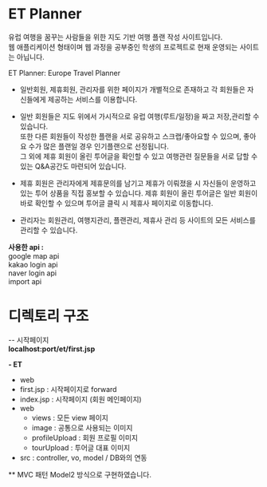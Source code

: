 # ET Planner

유럽 여행을 꿈꾸는 사람들을 위한 지도 기반 여행 플랜 작성 사이트입니다. \
웹 애플리케이션 형태이며 웹 과정을 공부중인 학생의 프로젝트로 현재 운영되는 사이트는 아닙니다. 


ET Planner: Europe Travel Planner


- 일반회원, 제휴회원, 관리자를 위한 페이지가 개별적으로 존재하고 
각 회원들은 자신들에게 제공하는 서비스를 이용합니다. 

- 일반 회원들은 지도 위에서 가시적으로 유럽 여행(루트/일정)을 짜고 저장,관리할 수 있습니다. \
또한 다른 회원들이 작성한 플랜을 서로 공유하고 스크랩/좋아요할 수 있으며, 
좋아요 수가 많은 플랜일 경우 인기플랜으로 선정됩니다. \
 그 외에 제휴 회원이 올린 투어글을 확인할 수 있고 여행관련 질문들을 서로 답할 수 있는 Q&A공간도 마련되어 있습니다. 

- 제휴 회원은 관리자에게 제휴문의를 남기고 제휴가 이뤄졌을 시 자신들이 운영하고 있는 투어 상품을 직접 홍보할 수 있습니다. 
제휴 회원이 올린 투어글은 일반 회원이 바로 확인할 수 있으며 투어글 클릭 시 제휴사 페이지로 이동합니다.

- 관리자는 회원관리, 여행지관리, 플랜관리, 제휴사 관리 등 사이트의 모든 서비스를 관리할 수 있습니다. 



<b>사용한 api : </b> \
google map api \
kakao login api \
naver login api \
import api
  
  
  
# 디렉토리 구조 

-- 시작페이지 \
<b>localhost:port/et/first.jsp </b>




<b> - ET </b>
-  web 
- first.jsp : 시작페이지로 forward
- index.jsp : 시작페이지 (회원 메인페이지) 
- web
	- views : 모든 view 페이지 
	- image : 공통으로 사용되는 이미지
	- profileUpload : 회원 프로필 이미지
	- tourUpload : 투어글 대표 이미지
- src : controller, vo, model / DB와의 연동


** MVC 패턴 Model2 방식으로 구현하였습니다. 

